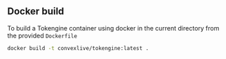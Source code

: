 ## Docker build

To build a Tokengine container using docker in the current directory from the provided `Dockerfile`

```bash
docker build -t convexlive/tokengine:latest .
```